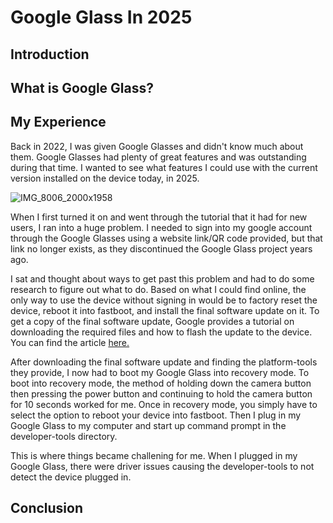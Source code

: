 # Google Glass In 2025

## Introduction


## What is Google Glass?


## My Experience
Back in 2022, I was given Google Glasses and didn't know much about them. Google Glasses had plenty of great features and was outstanding during that time. I wanted to see what features I could use with the current version installed on the device today, in 2025.

![IMG_8006_2000x1958](https://github.com/user-attachments/assets/1fcdc75f-fb6a-4de3-9dc2-b5e0c3471884)

When I first turned it on and went through the tutorial that it had for new users, I ran into a huge problem. I needed to sign into my google account through the Google Glasses using a website link/QR code provided, but that link no longer exists, as they discontinued the Google Glass project years ago.

I sat and thought about ways to get past this problem and had to do some research to figure out what to do. Based on what I could find online, the only way to use the device without signing in would be to factory reset the device, reboot it into fastboot, and install the final software update on it. To get a copy of the final software update, Google provides a tutorial on downloading the required files and how to flash the update to the device. You can find the article 
[here.](https://support.google.com/glass/answer/9649198?hl=en)

After downloading the final software update and finding the platform-tools they provide, I now had to boot my Google Glass into recovery mode. To boot into recovery mode, the method of holding down the camera button then pressing the power button and continuing to hold the camera button for 10 seconds worked for me. Once in recovery mode, you simply have to select the option to reboot your device into fastboot. Then I plug in my Google Glass to my computer and start up command prompt in the developer-tools directory.

This is where things became challening for me. When I plugged in my Google Glass, there were driver issues causing the developer-tools to not detect the device plugged in.

## Conclusion
